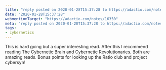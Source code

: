 ```yaml
---
title: "reply posted on 2020-01-28T15:37:28 to https://adactio.com/notes/16350"
date: "2020-01-28T15:37:28"
webmentionTarget: "https://adactio.com/notes/16350"
meta: "reply posted on 2020-01-28T15:37:28 to https://adactio.com/notes/16350"
tags:
- cybernetics
---
```

This is hard going but a super interesting read. After this I recommend reading The Cybernetic Brain and Cybernetic Revolutionaries. Both are amazing reads. Bonus points for looking up the Ratio club and project cybersyn!
